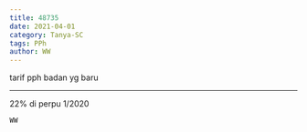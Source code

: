 ```yaml
---
title: 48735
date: 2021-04-01
category: Tanya-SC
tags: PPh
author: WW
---
```


tarif pph badan yg baru

---

22% di perpu 1/2020

`WW`
